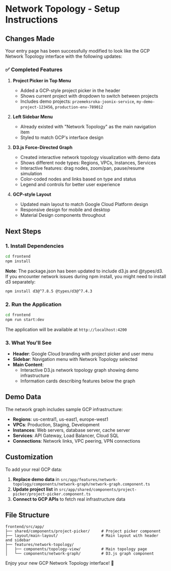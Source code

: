 # Network Topology - Setup Instructions

## Changes Made

Your entry page has been successfully modified to look like the GCP Network Topology interface with the following updates:

### ✅ Completed Features

1. **Project Picker in Top Menu**
   - Added a GCP-style project picker in the header
   - Shows current project with dropdown to switch between projects
   - Includes demo projects: `przemeksroka-joonix-service`, `my-demo-project-123456`, `production-env-789012`

2. **Left Sidebar Menu**
   - Already existed with "Network Topology" as the main navigation item
   - Styled to match GCP's interface design

3. **D3.js Force-Directed Graph**
   - Created interactive network topology visualization with demo data
   - Shows different node types: Regions, VPCs, Instances, Services
   - Interactive features: drag nodes, zoom/pan, pause/resume simulation
   - Color-coded nodes and links based on type and status
   - Legend and controls for better user experience

4. **GCP-style Layout**
   - Updated main layout to match Google Cloud Platform design
   - Responsive design for mobile and desktop
   - Material Design components throughout

## Next Steps

### 1. Install Dependencies

```bash
cd frontend
npm install
```

**Note**: The package.json has been updated to include d3.js and @types/d3. If you encounter network issues during npm install, you might need to install d3 separately:

```bash
npm install d3@^7.8.5 @types/d3@^7.4.3
```

### 2. Run the Application

```bash
cd frontend
npm run start:dev
```

The application will be available at `http://localhost:4200`

### 3. What You'll See

- **Header**: Google Cloud branding with project picker and user menu
- **Sidebar**: Navigation menu with Network Topology selected
- **Main Content**: 
  - Interactive D3.js network topology graph showing demo infrastructure
  - Information cards describing features below the graph

## Demo Data

The network graph includes sample GCP infrastructure:
- **Regions**: us-central1, us-east1, europe-west1
- **VPCs**: Production, Staging, Development
- **Instances**: Web servers, database server, cache server
- **Services**: API Gateway, Load Balancer, Cloud SQL
- **Connections**: Network links, VPC peering, VPN connections

## Customization

To add your real GCP data:

1. **Replace demo data** in `src/app/features/network-topology/components/network-graph/network-graph.component.ts`
2. **Update project list** in `src/app/shared/components/project-picker/project-picker.component.ts`
3. **Connect to GCP APIs** to fetch real infrastructure data

## File Structure

```
frontend/src/app/
├── shared/components/project-picker/     # Project picker component
├── layout/main-layout/                   # Main layout with header and sidebar
├── features/network-topology/
│   ├── components/topology-view/         # Main topology page
│   └── components/network-graph/         # D3.js graph component
```

Enjoy your new GCP Network Topology interface! 🚀


